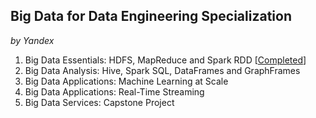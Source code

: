 
## Big Data for Data Engineering Specialization
_by Yandex_

1. Big Data Essentials: HDFS, MapReduce and Spark RDD [[Completed](https://www.coursera.org/account/accomplishments/certificate/G25TQPPNXGW5)]
2. Big Data Analysis: Hive, Spark SQL, DataFrames and GraphFrames
3. Big Data Applications: Machine Learning at Scale
4. Big Data Applications: Real-Time Streaming
5. Big Data Services: Capstone Project
